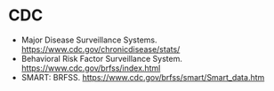 # CDC
* Major Disease Surveillance Systems. https://www.cdc.gov/chronicdisease/stats/
* Behavioral Risk Factor Surveillance System. https://www.cdc.gov/brfss/index.html
* SMART: BRFSS. https://www.cdc.gov/brfss/smart/Smart_data.htm

